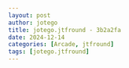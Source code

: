 ```yaml
---
layout: post
author: jotego
title: jotego.jtfround - 3b2a2fa
date: 2024-12-14
categories: [Arcade, jtfround]
tags: [jotego.jtfround]
---
```


